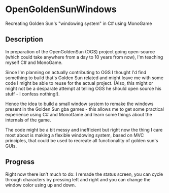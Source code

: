 # OpenGoldenSunWindows
Recreating Golden Sun's "windowing system" in C# using MonoGame

## Description
In preparation of the OpenGoldenSun (OGS) project going open-source (which could take anywhere from a day to 10 years from now), I'm teaching myself C# and MonoGame.

Since I'm planning on actually contributing to OGS I thought I'd find something to build that's Golden Sun related and might leave me with some code I might be able to reuse for the actual project. (Also, this might or might not be a desparate attempt at telling OGS he should open source his stuff - I confess nothing!).

Hence the idea to build a small window system to remake the windows present in the Golden Sun gba games - this allows me to get some practical experience using C# and MonoGame and learn some things about the internals of the game.

The code might be a bit messy and inefficient but right now the thing I care most about is making a flexible windowing system, based on MVC principles, that could be used to recreate all functionality of golden sun's GUIs.

## Progress
Right now there isn't much to do: I remade the status screen, you can cycle through characters by pressing left and right and you can change the window color using up and down.
